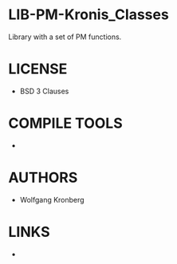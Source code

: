 LIB-PM-Kronis_Classes
=====================

Library with a set of PM functions. 

LICENSE
===============
* BSD 3 Clauses

COMPILE TOOLS
===============
* 
 
AUTHORS
===============
* Wolfgang Kronberg

LINKS
===============
* 
